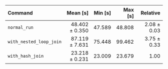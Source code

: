 | Command | Mean [s] | Min [s] | Max [s] | Relative |
|:---|---:|---:|---:|---:|
| `normal_run` | 48.402 ± 0.350 | 47.589 | 48.808 | 2.08 ± 0.03 |
| `with_nested_loop_join` | 87.119 ± 7.631 | 75.448 | 99.462 | 3.75 ± 0.33 |
| `with_hash_join` | 23.218 ± 0.231 | 23.009 | 23.679 | 1.00 |

